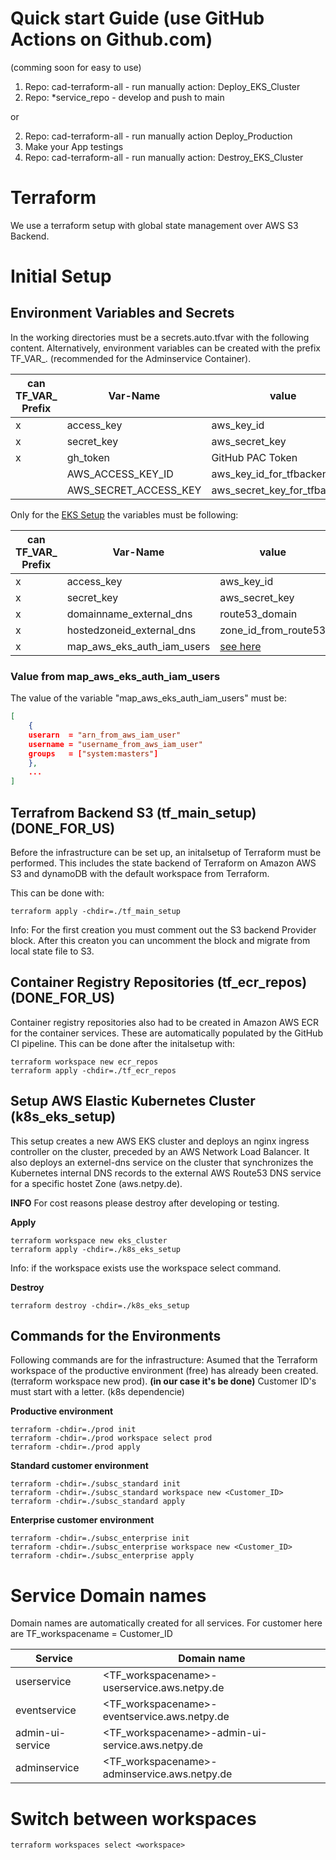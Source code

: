 # Quick start Guide (use GitHub Actions on Github.com)
(comming soon for easy to use)
1. Repo: cad-terraform-all - run manually action: Deploy_EKS_Cluster
2. Repo: *service_repo - develop and push to main
   
or

2. Repo: cad-terraform-all - run manually action Deploy_Production
3. Make your App testings
4. Repo: cad-terraform-all - run manually action: Destroy_EKS_Cluster

# Terraform
We use a terraform setup with global state management over AWS S3 Backend.

# Initial Setup
## Environment Variables and Secrets
In the working directories must be a secrets.auto.tfvar with the following content.
Alternatively, environment variables can be created with the prefix TF_VAR_. (recommended for the Adminservice Container).

| can TF_VAR_ Prefix    | Var-Name              | value                         |
| --------------------- | --------------------- | ----------------------------- |
|         x             | access_key            | aws_key_id                    |
|         x             | secret_key            | aws_secret_key                |
|         x             | gh_token              | GitHub PAC Token              |
|                       | AWS_ACCESS_KEY_ID     | aws_key_id_for_tfbackend      |
|                       | AWS_SECRET_ACCESS_KEY | aws_secret_key_for_tfbackend  |



Only for the [EKS Setup](#Setup-AWS-Elastic-Kubernetes-Cluster-(k8s_eks_setup)) the variables must be following:

| can TF_VAR_ Prefix  | Var-Name                   | value                         |
| --------------------| -------------------------- | ----------------------------- |
|         x           | access_key                 | aws_key_id                    |
|         x           | secret_key                 | aws_secret_key                |
|         x           | domainname_external_dns    | route53_domain                |
|         x           | hostedzoneid_external_dns  | zone_id_from_route53          |
|         x           | map_aws_eks_auth_iam_users | [see here](#Value-from-map_aws_eks_auth_iam_users) |


### Value from map_aws_eks_auth_iam_users
The value of the variable "map_aws_eks_auth_iam_users" must be:
``` json
[
    {
    userarn  = "arn_from_aws_iam_user"
    username = "username_from_aws_iam_user"
    groups   = ["system:masters"]
    },
    ...
]
```

## Terrafrom Backend S3 (tf_main_setup) (DONE_FOR_US)
Before the infrastructure can be set up, an initalsetup of Terraform must be performed. This includes the state backend of Terraform on Amazon AWS S3 and dynamoDB with the default workspace from Terraform.

This can be done with:
```
terraform apply -chdir=./tf_main_setup
```
Info: For the first creation you must comment out the S3 backend Provider block. After this creaton you can uncomment the block and migrate from local state file to S3.


## Container Registry Repositories (tf_ecr_repos) (DONE_FOR_US)
Container registry repositories also had to be created in Amazon AWS ECR for the container services. These are automatically populated by the GitHub CI pipeline.
This can be done after the initalsetup with:
```
terraform workspace new ecr_repos
terraform apply -chdir=./tf_ecr_repos
```


## Setup AWS Elastic Kubernetes Cluster (k8s_eks_setup)
This setup creates a new AWS EKS cluster and deploys an nginx ingress controller on the cluster, preceded by an AWS Network Load Balancer. It also deploys an externel-dns service on the cluster that synchronizes the Kubernetes internal DNS records to the external AWS Route53 DNS service for a specific hostet Zone (aws.netpy.de).

**INFO**
For cost reasons please destroy after developing or testing.



**Apply**
```
terraform workspace new eks_cluster
terraform apply -chdir=./k8s_eks_setup
```
Info: if the workspace exists use the workspace select command.

**Destroy**
```
terraform destroy -chdir=./k8s_eks_setup
```


## Commands for the Environments
Following commands are for the infrastructure:
Asumed that the Terraform workspace of the productive environment (free) has already been created. (terraform workspace new prod). **(in our case it's be done)**
Customer ID's must start with a letter. (k8s dependencie)

**Productive environment**
```
terraform -chdir=./prod init
terraform -chdir=./prod workspace select prod
terraform -chdir=./prod apply
```
**Standard customer environment**
```
terraform -chdir=./subsc_standard init
terraform -chdir=./subsc_standard workspace new <Customer_ID>
terraform -chdir=./subsc_standard apply
```
**Enterprise customer environment**
```
terraform -chdir=./subsc_enterprise init
terraform -chdir=./subsc_enterprise workspace new <Customer_ID>
terraform -chdir=./subsc_enterprise apply
```

# Service Domain names 
Domain names are automatically created for all services. 
For customer here are TF_workspacename = Customer_ID

| Service           | Domain name                                        |
| ----------------- | -------------------------------------------------- |
| userservice       | <TF_workspacename>-userservice.aws.netpy.de        |
| eventservice      | <TF_workspacename>-eventservice.aws.netpy.de       |
| admin-ui-service  | <TF_workspacename>-admin-ui-service.aws.netpy.de   |
| adminservice      | <TF_workspacename>-adminservice.aws.netpy.de       |


# Switch between workspaces
```
terraform workspaces select <workspace>
```
